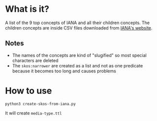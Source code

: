 # What is it?
A list of the 9 top concepts of IANA and all their children concepts. The children concepts are inside CSV files 
downloaded from [IANA's website](https://www.iana.org/assignments/media-types/media-types.xhtml).

## Notes
- The names of the concepts are kind of "slugified" so most special characters are deleted
- The `skos:narrower` are created as a list and not as one predicate because it becomes too long and causes problems

# How to use
`python3 create-skos-from-iana.py`

It will create `media-type.ttl`